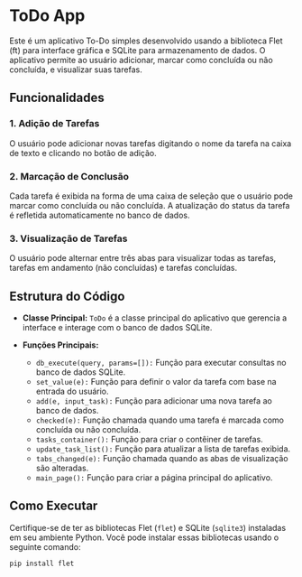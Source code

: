 # ToDo App

Este é um aplicativo To-Do simples desenvolvido usando a biblioteca Flet (ft) para interface gráfica e SQLite para armazenamento de dados. O aplicativo permite ao usuário adicionar, marcar como concluída ou não concluída, e visualizar suas tarefas.

## Funcionalidades

### 1. Adição de Tarefas

O usuário pode adicionar novas tarefas digitando o nome da tarefa na caixa de texto e clicando no botão de adição.

### 2. Marcação de Conclusão

Cada tarefa é exibida na forma de uma caixa de seleção que o usuário pode marcar como concluída ou não concluída. A atualização do status da tarefa é refletida automaticamente no banco de dados.

### 3. Visualização de Tarefas

O usuário pode alternar entre três abas para visualizar todas as tarefas, tarefas em andamento (não concluídas) e tarefas concluídas.

## Estrutura do Código

- **Classe Principal:** `ToDo` é a classe principal do aplicativo que gerencia a interface e interage com o banco de dados SQLite.

- **Funções Principais:**
  - `db_execute(query, params=[]):` Função para executar consultas no banco de dados SQLite.
  - `set_value(e):` Função para definir o valor da tarefa com base na entrada do usuário.
  - `add(e, input_task):` Função para adicionar uma nova tarefa ao banco de dados.
  - `checked(e):` Função chamada quando uma tarefa é marcada como concluída ou não concluída.
  - `tasks_container():` Função para criar o contêiner de tarefas.
  - `update_task_list():` Função para atualizar a lista de tarefas exibida.
  - `tabs_changed(e):` Função chamada quando as abas de visualização são alteradas.
  - `main_page():` Função para criar a página principal do aplicativo.

## Como Executar

Certifique-se de ter as bibliotecas Flet (`flet`) e SQLite (`sqlite3`) instaladas em seu ambiente Python. Você pode instalar essas bibliotecas usando o seguinte comando:

```bash
pip install flet
